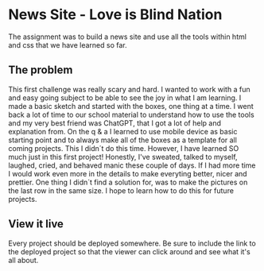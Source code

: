 # News Site - Love is Blind Nation
 

The assignment was to build a news site and use all the tools within html and css that we have learned so far.

## The problem

This first challenge was really scary and hard. I wanted to work with a fun and easy going subject to be able to see the joy in what I am learning. I made a basic sketch and started with the boxes, one thing at a time. I went back a lot of time to our school material to understand how to use the tools and my very best friend was ChatGPT, that I got a lot of help and explanation from. On the q & a I learned to use mobile device as basic starting point and to always make all of the boxes as a template for all coming projects. This I didn´t do this time. However, I have learned SO much just in this first project! Honestly, I've sweated, talked to myself, laughed, cried, and behaved manic these couple of days. If I had more time I would work even more in the details to make everyting better, nicer and prettier. One thing I didn´t find a solution for, was to make the pictures on the last row in the same size. I hope to learn how to do this for future projects.

## View it live
Every project should be deployed somewhere. Be sure to include the link to the deployed project so that the viewer can click around and see what it's all about.
